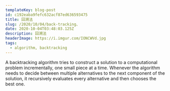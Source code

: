 ```yaml
---
templateKey: blog-post
id: c192eaba9fefc632acf87ed636593475
title: 回溯法
slug: /2020/10/04/back-tracking、
date: 2020-10-04T03:48:03.125Z
description: 回溯法
headerImage: https://i.imgur.com/IONCWVd.jpg
tags:
  - algorithm, backtracking
---
```


A backtracking algorithm tries to construct a solution to a computational problem
incrementally, one small piece at a time. Whenever the algorithm needs to
decide between multiple alternatives to the next component of the solution, it
recursively evaluates every alternative and then chooses the best one.







